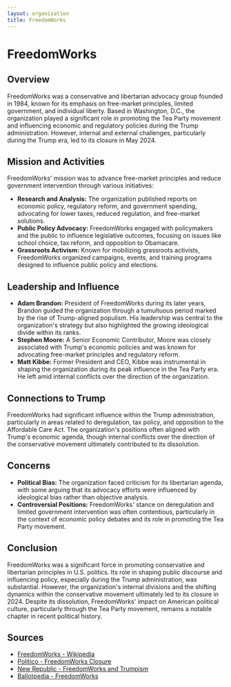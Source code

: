 ```yaml
---
layout: organization
title: FreedomWorks
---
```


# FreedomWorks

## Overview
FreedomWorks was a conservative and libertarian advocacy group founded in 1984, known for its emphasis on free-market principles, limited government, and individual liberty. Based in Washington, D.C., the organization played a significant role in promoting the Tea Party movement and influencing economic and regulatory policies during the Trump administration. However, internal and external challenges, particularly during the Trump era, led to its closure in May 2024.

## Mission and Activities
FreedomWorks' mission was to advance free-market principles and reduce government intervention through various initiatives:
- **Research and Analysis:** The organization published reports on economic policy, regulatory reform, and government spending, advocating for lower taxes, reduced regulation, and free-market solutions.
- **Public Policy Advocacy:** FreedomWorks engaged with policymakers and the public to influence legislative outcomes, focusing on issues like school choice, tax reform, and opposition to Obamacare.
- **Grassroots Activism:** Known for mobilizing grassroots activists, FreedomWorks organized campaigns, events, and training programs designed to influence public policy and elections.

## Leadership and Influence
- **Adam Brandon:** President of FreedomWorks during its later years, Brandon guided the organization through a tumultuous period marked by the rise of Trump-aligned populism. His leadership was central to the organization's strategy but also highlighted the growing ideological divide within its ranks.
- **Stephen Moore:** A Senior Economic Contributor, Moore was closely associated with Trump's economic policies and was known for advocating free-market principles and regulatory reform.
- **Matt Kibbe:** Former President and CEO, Kibbe was instrumental in shaping the organization during its peak influence in the Tea Party era. He left amid internal conflicts over the direction of the organization.

## Connections to Trump
FreedomWorks had significant influence within the Trump administration, particularly in areas related to deregulation, tax policy, and opposition to the Affordable Care Act. The organization's positions often aligned with Trump's economic agenda, though internal conflicts over the direction of the conservative movement ultimately contributed to its dissolution.

## Concerns
- **Political Bias:** The organization faced criticism for its libertarian agenda, with some arguing that its advocacy efforts were influenced by ideological bias rather than objective analysis.
- **Controversial Positions:** FreedomWorks' stance on deregulation and limited government intervention was often contentious, particularly in the context of economic policy debates and its role in promoting the Tea Party movement.

## Conclusion
FreedomWorks was a significant force in promoting conservative and libertarian principles in U.S. politics. Its role in shaping public discourse and influencing policy, especially during the Trump administration, was substantial. However, the organization's internal divisions and the shifting dynamics within the conservative movement ultimately led to its closure in 2024. Despite its dissolution, FreedomWorks' impact on American political culture, particularly through the Tea Party movement, remains a notable chapter in recent political history.

## Sources
- [FreedomWorks - Wikipedia](https://en.wikipedia.org/wiki/FreedomWorks)
- [Politico - FreedomWorks Closure](https://www.politico.com)
- [New Republic - FreedomWorks and Trumpism](https://newrepublic.com)
- [Ballotpedia - FreedomWorks](https://ballotpedia.org)
